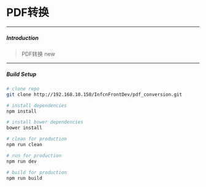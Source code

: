 # PDF转换

---
##### Introduction

> PDF转换 new

---
##### Build Setup

``` bash
# clone repo
git clone http://192.168.10.158/InfcnFrontDev/pdf_conversion.git

# install dependencies
npm install

# install bower dependencies
bower install

# clean for production
npm run clean

# run for production
npm run dev

# build for production
npm run build
```